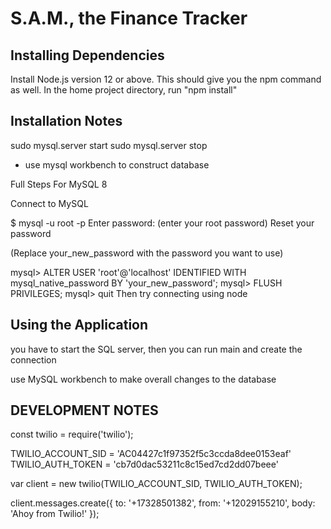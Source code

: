 # S.A.M., the Finance Tracker

## Installing Dependencies

Install Node.js version 12 or above.
This should give you the npm command as well. 
In the home project directory, run "npm install"


## Installation Notes

sudo mysql.server start
sudo mysql.server stop
- use mysql workbench to construct database

Full Steps For MySQL 8

Connect to MySQL

$ mysql -u root -p
Enter password: (enter your root password)
Reset your password

(Replace your_new_password with the password you want to use)

mysql> ALTER USER 'root'@'localhost' IDENTIFIED WITH mysql_native_password BY 'your_new_password';
mysql> FLUSH PRIVILEGES;
mysql> quit
Then try connecting using node



## Using the Application

you have to start the SQL server, then you can run main and create the connection

use MySQL workbench to make overall changes to the database



## DEVELOPMENT NOTES

const twilio = require('twilio');

TWILIO_ACCOUNT_SID = 'AC04427c1f97352f5c3ccda8dee0153eaf'
TWILIO_AUTH_TOKEN = 'cb7d0dac53211c8c15ed7cd2dd07beee'

var client = new twilio(TWILIO_ACCOUNT_SID, TWILIO_AUTH_TOKEN);

client.messages.create({
    to: '+17328501382',
    from: '+12029155210',
    body: 'Ahoy from Twilio!'
  });

